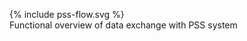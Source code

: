

<figure>
  {% include pss-flow.svg %}
  <figcaption>Functional overview of data exchange with PSS system</figcaption>
</figure>
